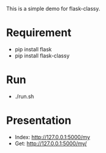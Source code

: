 This is a simple demo for flask-classy.

# Requirement

- pip install flask
- pip install flask-classy

# Run

- ./run.sh

# Presentation

- Index: http://127.0.0.1:5000/my
- Get: http://127.0.0.1:5000/my/<id>
